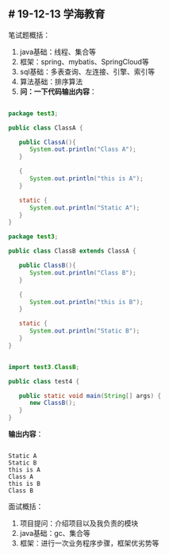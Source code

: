 
## # 19-12-13 学海教育

笔试题概括：

1. java基础：线程、集合等
2. 框架：spring、mybatis、SpringCloud等
3. sql基础：多表查询、左连接、引擎、索引等
4. 算法基础：排序算法
5. **问：一下代码输出内容**：

```java

package test3;

public class ClassA {

   public ClassA(){
      System.out.println("Class A");
   }

   {
      System.out.println("this is A");
   }

   static {
      System.out.println("Static A");
   }
}

package test3;

public class ClassB extends ClassA {

   public ClassB(){
      System.out.println("Class B");
   }

   {
      System.out.println("this is B");
   }

   static {
      System.out.println("Static B");
   }
}


import test3.ClassB;

public class test4 {

   public static void main(String[] args) {
      new ClassB();
   }
}

```

**输出内容**：

```statck

Static A
Static B
this is A
Class A
this is B
Class B

```

面试概括：

1. 项目提问：介绍项目以及我负责的模块
2. java基础：gc、集合等
3. 框架：进行一次业务程序步骤，框架优劣势等
